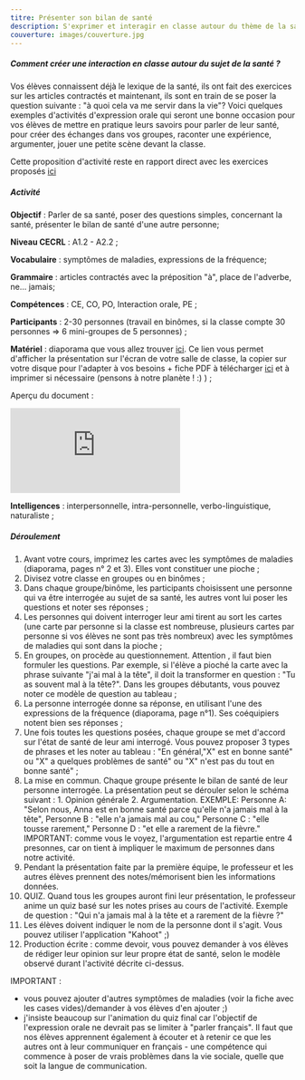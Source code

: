 ```yaml
---
titre: Présenter son bilan de santé
description: S'exprimer et interagir en classe autour du thème de la santé.
couverture: images/couverture.jpg
---
```

##### Comment créer une interaction en classe autour du sujet de la santé ?

Vos élèves connaissent déjà le lexique de la santé, ils ont fait des exercices sur les articles contractés et maintenant, ils sont en train de se poser la question suivante : "à quoi cela va me servir dans la vie"?
Voici quelques exemples d'activités d'expression orale qui seront une bonne occasion pour vos élèves de mettre en pratique leurs savoirs pour parler de leur santé, pour créer des échanges dans vos groupes, raconter une expérience, argumenter, jouer une petite scène devant la classe.

Cette proposition d'activité reste en rapport direct avec les exercices proposés [ici](https://paysdufle.fr/expression/corps-et-sante/parler-de-sa-sante/index.html)

##### Activité

**Objectif** : Parler de sa santé, poser des questions simples, concernant la santé, présenter le bilan de santé d'une autre personne; 

**Niveau CECRL** : A1.2 - A2.2 ; 

**Vocabulaire** : symptômes de maladies, expressions de la fréquence;

**Grammaire** : articles contractés avec la préposition "à", place de l'adverbe, ne... jamais;

**Compétences** : CE, CO, PO, Interaction orale, PE ;

**Participants** : 2-30 personnes (travail en binômes, si la classe compte 30 personnes => 6 mini-groupes de 5 personnes) ;

**Matériel** : diaporama que vous allez trouver [ici](https://docs.google.com/presentation/d/1bFevRygMnA1mmaxaV8cNHbmFypHisbt_K34DJrpvIfA/edit?usp=sharing). Ce lien vous permet d'afficher la présentation sur l'écran de votre salle de classe, la copier sur votre disque pour l'adapter à vos besoins + fiche PDF à télécharger [ici](https://drive.google.com/file/d/1RxifwMHWS4qcQxnRelnTDWiuDfsHhWJa/view?usp=sharing) et à imprimer si nécessaire (pensons à notre planète ! :) ) ;

Aperçu du document :
<div class="embed-responsive embed-responsive-16by9">
    <iframe class="embed-responsive-item" src="https://docs.google.com/presentation/d/e/2PACX-1vS5JrWn2dBoSApy8Q4PB4BO3m2schNlk5g2PqHW1hdngLxlZhfuv2Wv_iOjPr6m7FCLXHsQtrrvZOjS/embed?start=false&loop=false&delayms=3000" frameborder="0" allowfullscreen="true" mozallowfullscreen="true" webkitallowfullscreen="true"></iframe>
</div>

**Intelligences** : interpersonnelle, intra-personnelle, verbo-linguistique, naturaliste ;

##### Déroulement
1. Avant votre cours, imprimez les cartes avec les symptômes de maladies (diaporama, pages n° 2 et 3). Elles vont constituer une pioche ;
2. Divisez votre classe en groupes ou en  binômes ;
3. Dans chaque groupe/binôme, les participants choisissent une personne qui va être interrogée au sujet de sa santé, les autres vont lui poser les questions et noter ses réponses ;
4. Les personnes qui doivent interroger leur ami tirent au sort les cartes (une carte par personne si la classe est nombreuse, plusieurs cartes par personne si vos élèves ne sont pas très nombreux) avec les symptômes de maladies qui sont dans la pioche ;
5. En groupes, on procède au questionnement. Attention , il faut bien formuler les questions. Par exemple, si l'élève a pioché la carte avec la phrase suivante "j'ai mal à la tête", il doit la transformer en question : "Tu as souvent mal à la tête?". Dans les groupes débutants, vous pouvez noter ce modèle de question au tableau ;
6. La personne interrogée donne sa réponse, en utilisant l'une des expressions de la fréquence (diaporama, page n°1). Ses coéquipiers notent bien ses réponses ;
7. Une fois toutes les questions posées, chaque groupe se met d'accord sur l'état de santé de leur ami interrogé. Vous pouvez proposer 3 types de phrases et les noter au tableau : "En général,"X" est en bonne santé" ou "X" a quelques problèmes de santé" ou "X" n'est pas du tout en bonne santé" ;
8. La mise en commun. Chaque groupe présente le bilan de santé de leur personne interrogée. La présentation peut se dérouler selon le schéma suivant : 1. Opinion générale 2. Argumentation. EXEMPLE: Personne A: "Selon nous, Anna est en bonne santé parce qu'elle n'a jamais mal à la tête", Personne B : "elle n'a jamais mal au cou," Personne C : "elle tousse rarement," Personne D : "et elle a rarement de la fièvre." IMPORTANT: comme vous le voyez, l'argumentation est repartie entre 4 presonnes, car on tient à impliquer le maximum de personnes dans notre activité.
9. Pendant la présentation faite par la première équipe, le professeur et les autres élèves prennent des notes/mémorisent bien les informations données.
10. QUIZ. Quand tous les groupes auront fini leur présentation, le professeur anime un quiz basé sur les notes prises au cours de l'activité. Exemple de question : "Qui n'a jamais mal à la tête et a rarement de la fièvre ?" 
11. Les élèves doivent indiquer le nom de la personne dont il s'agit. Vous pouvez utiliser l'application "Kahoot" ;)
12. Production écrite : comme devoir, vous pouvez demander à vos élèves de rédiger leur opinion sur leur propre état de santé, selon le modèle observé durant l'activité décrite ci-dessus. 
 
IMPORTANT :
- vous pouvez ajouter d'autres symptômes de maladies (voir la fiche avec les cases vides)/demander à vos élèves d'en ajouter ;) 
- j'insiste beaucoup sur l'animation du quiz final car l'objectif de l'expression orale ne devrait pas se limiter à "parler français". Il faut que nos élèves apprennent également à écouter et à retenir ce que les autres ont à leur communiquer en français - une compétence qui commence à poser de vrais problèmes dans la vie sociale, quelle que soit la langue de communication.
